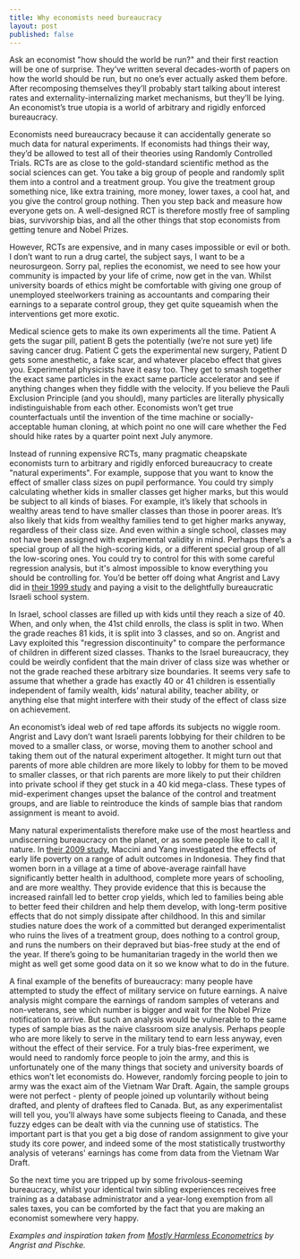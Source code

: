 ```yaml
---
title: Why economists need bureaucracy
layout: post
published: false
---
```

Ask an economist "how should the world be run?" and their first reaction will be one of surprise. They’ve written several decades-worth of papers on how the world should be run, but no one’s ever actually asked them before. After recomposing themselves they’ll probably start talking about interest rates and externality-internalizing market mechanisms, but they’ll be lying. An economist’s true utopia is a world of arbitrary and rigidly enforced bureaucracy.

Economists need bureaucracy because it can accidentally generate so much data for natural experiments. If economists had things their way, they’d be allowed to test all of their theories using Randomly Controlled Trials. RCTs are as close to the gold-standard scientific method as the social sciences can get. You take a big group of people and randomly split them into a control and a treatment group. You give the treatment group something nice, like extra training, more money, lower taxes, a cool hat, and you give the control group nothing. Then you step back and measure how everyone gets on. A well-designed RCT is therefore mostly free of sampling bias, survivorship bias, and all the other things that stop economists from getting tenure and Nobel Prizes.

However, RCTs are expensive, and in many cases impossible or evil or both. I don’t want to run a drug cartel, the subject says, I want to be a neurosurgeon. Sorry pal, replies the economist, we need to see how your community is impacted by your life of crime, now get in the van. Whilst university boards of ethics might be comfortable with giving one group of unemployed steelworkers training as accountants and comparing their earnings to a separate control group, they get quite squeamish when the interventions get more exotic. 

Medical science gets to make its own experiments all the time. Patient A gets the sugar pill, patient B gets the potentially (we’re not sure yet) life saving cancer drug. Patient C gets the experimental new surgery, Patient D gets some anesthetic, a fake scar, and whatever placebo effect that gives you. Experimental physicists have it easy too. They get to smash together the exact same particles in the exact same particle accelerator and see if anything changes when they fiddle with the velocity. If you believe the Pauli Exclusion Principle (and you should), many particles are literally physically indistinguishable from each other. Economists won’t get true counterfactuals until the invention of the time machine or socially-acceptable human cloning, at which point no one will care whether the Fed should hike rates by a quarter point next July anymore.

Instead of running expensive RCTs, many pragmatic cheapskate economists turn to arbitrary and rigidly enforced bureaucracy to create "natural experiments". For example, suppose that you want to know the effect of smaller class sizes on pupil performance. You could try simply calculating whether kids in smaller classes get higher marks, but this would be subject to all kinds of biases. For example, it’s likely that schools in wealthy areas tend to have smaller classes than those in poorer areas. It’s also likely that kids from wealthy families tend to get higher marks anyway, regardless of their class size. And even within a single school, classes may not have been assigned with experimental validity in mind. Perhaps there’s a special group of all the high-scoring kids, or a different special group of all the low-scoring ones. You could try to control for this with some careful regression analysis, but it's almost impossible to know everything you should be controlling for. You’d be better off doing what Angrist and Lavy did in [their 1999 study](https://economics.mit.edu/files/8273) and paying a visit to the delightfully bureaucratic Israeli school system.

In Israel, school classes are filled up with kids until they reach a size of 40. When, and only when, the 41st child enrolls, the class is split in two. When the grade reaches 81 kids, it is split into 3 classes, and so on. Angrist and Lavy exploited this "regression discontinuity" to compare the performance of children in different sized classes. Thanks to the Israel bureaucracy, they could be weirdly confident that the main driver of class size was whether or not the grade reached these arbitrary size boundaries. It seems very safe to assume that whether a grade has exactly 40 or 41 children is essentially independent of family wealth, kids’ natural ability, teacher ability, or anything else that might interfere with their study of the effect of class size on achievement.

An economist’s ideal web of red tape affords its subjects no wiggle room. Angrist and Lavy don’t want Israeli parents lobbying for their children to be moved to a smaller class, or worse, moving them to another school and taking them out of the natural experiment altogether. It might turn out that parents of more able children are more likely to lobby for them to be moved to smaller classes, or that rich parents are more likely to put their children into private school if they get stuck in a 40 kid mega-class. These types of mid-experiment changes upset the balance of the control and treatment groups, and are liable to reintroduce the kinds of sample bias that random assignment is meant to avoid.

Many natural experimentalists therefore make use of the most heartless and undiscerning bureaucracy on the planet, or as some people like to call it, nature. In [their 2009 study](https://sites.lsa.umich.edu/deanyang/wp-content/uploads/sites/205/2014/12/macciniyang_undertheweather-1.pdf), Maccini and Yang investigated the effects of early life poverty on a range of adult outcomes in Indonesia. They find that women born in a village at a time of above-average rainfall have significantly better health in adulthood, complete more years of schooling, and are more wealthy. They provide evidence that this is because the increased rainfall led to better crop yields, which led to families being able to better feed their children and help them develop, with long-term positive effects that do not simply dissipate after childhood. In this and similar studies nature does the work of a committed but deranged experimentalist who ruins the lives of a treatment group, does nothing to a control group, and runs the numbers on their depraved but bias-free study at the end of the year. If there’s going to be humanitarian tragedy in the world then we might as well get some good data on it so we know what to do in the future.

A final example of the benefits of bureaucracy: many people have attempted to study the effect of military service on future earnings. A naive analysis might compare the earnings of random samples of veterans and non-veterans, see which number is bigger and wait for the Nobel Prize notification to arrive. But such an analysis would be vulnerable to the same types of sample bias as the naive classroom size analysis. Perhaps people who are more likely to serve in the military tend to earn less anyway, even without the effect of their service. For a truly bias-free experiment, we would need to randomly force people to join the army, and this is unfortunately one of the many things that society and university boards of ethics won’t let economists do. However, randomly forcing people to join to army was the exact aim of the Vietnam War Draft. Again, the sample groups were not perfect - plenty of people joined up voluntarily without being drafted, and plenty of draftees fled to Canada. But, as any experimentalist will tell you, you’ll always have some subjects fleeing to Canada, and these fuzzy edges can be dealt with via the cunning use of statistics. The important part is that you get a big dose of random assignment to give your study its core power, and indeed some of the most statistically trustworthy analysis of veterans' earnings has come from data from the Vietnam War Draft.

So the next time you are tripped up by some frivolous-seeming bureaucracy, whilst your identical twin sibling experiences receives free training as a database administrator and a year-long exemption from all sales taxes, you can be comforted by the fact that you are making an economist somewhere very happy.

*Examples and inspiration taken from [Mostly Harmless Econometrics](http://www.mostlyharmlesseconometrics.com/) by Angrist and Pischke.*
